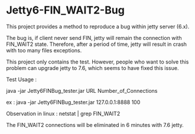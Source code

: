# Jetty6-FIN_WAIT2-Bug

This project provides a method to reproduce a bug within jetty server (6.x).

The bug is, if client never send FIN, jetty will remain the connection with
FIN_WAIT2 state. Therefore, after a period of time, jetty will result in crash with too many files exceptions.

This project only contains the test. However, people who want to solve this problem can upgrade jetty to 7.6, 
which seems to have fixed this issue.

Test Usage :

java -jar Jetty6FINBug_tester.jar URL Number_of_Connections

ex : 
java -jar Jetty6FINBug_tester.jar 127.0.0.1:8888 100

Observation in linux :
netstat | grep FIN_WAIT2

The FIN_WAIT2 connections will be eliminated in 6 minutes with 7.6 jetty.




